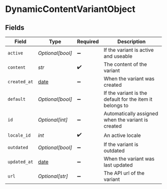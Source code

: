 # DynamicContentVariantObject


## Fields

| Field                                                                | Type                                                                 | Required                                                             | Description                                                          |
| -------------------------------------------------------------------- | -------------------------------------------------------------------- | -------------------------------------------------------------------- | -------------------------------------------------------------------- |
| `active`                                                             | *Optional[bool]*                                                     | :heavy_minus_sign:                                                   | If the variant is active and useable                                 |
| `content`                                                            | *str*                                                                | :heavy_check_mark:                                                   | The content of the variant                                           |
| `created_at`                                                         | [date](https://docs.python.org/3/library/datetime.html#date-objects) | :heavy_minus_sign:                                                   | When the variant was created                                         |
| `default`                                                            | *Optional[bool]*                                                     | :heavy_minus_sign:                                                   | If the variant is the default for the item it belongs to             |
| `id`                                                                 | *Optional[int]*                                                      | :heavy_minus_sign:                                                   | Automatically assigned when the variant is created                   |
| `locale_id`                                                          | *int*                                                                | :heavy_check_mark:                                                   | An active locale                                                     |
| `outdated`                                                           | *Optional[bool]*                                                     | :heavy_minus_sign:                                                   | If the variant is outdated                                           |
| `updated_at`                                                         | [date](https://docs.python.org/3/library/datetime.html#date-objects) | :heavy_minus_sign:                                                   | When the variant was last updated                                    |
| `url`                                                                | *Optional[str]*                                                      | :heavy_minus_sign:                                                   | The API url of the variant                                           |